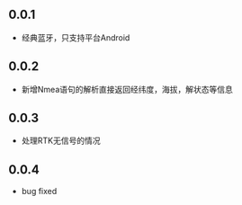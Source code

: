 ## 0.0.1

* 经典蓝牙，只支持平台Android

## 0.0.2

* 新增Nmea语句的解析直接返回经纬度，海拔，解状态等信息

## 0.0.3

* 处理RTK无信号的情况

## 0.0.4

* bug fixed
